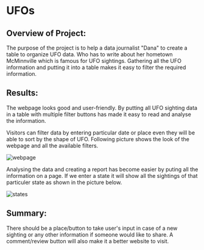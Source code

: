 # UFOs

## Overview of Project:
The purpose of the project is to help a data journalist "Dana" to create a table to organize UFO data. Who has to write about her hometown McMinnville which is famous for UFO sightings.
Gathering all the UFO information and putting it into a table makes it easy to filter the required information. 


## Results:
The webpage looks good and user-friendly.
By putting all UFO sighting data in a table with multiple filter buttons has made it easy to read and analyse the information.

Visitors can filter data by entering particular date or place even they will be able to sort by the shape of UFO. Following picture shows the look of the webpage and all the available filters.
    
    
![webpage](https://user-images.githubusercontent.com/108497494/190474288-fbf59244-b8bf-4020-9bed-936bb397af0d.jpg)

    
 
Analysing the data and creating a report has become easier by puting all the information on a page. If we enter a state it will show all the sightings of that particuler state as shown in the picture below.

![states](https://user-images.githubusercontent.com/108497494/190474750-4e77926d-a5a3-49cb-b000-6ba374827a2d.jpg)



## Summary:
There should be a place/button to take user's input in case of a new sighting or any other information if someone would like to share.
A comment/review button will also make it a better website to visit.
